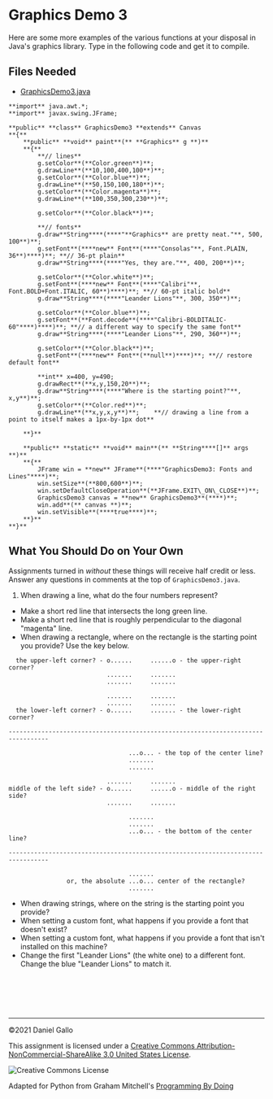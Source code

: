 # Graphics Demo 3


Here are some more examples of the various functions at your disposal
in Java's graphics library. Type in the following code and get it to
compile.


## Files Needed


* [GraphicsDemo3.java](examples/GraphicsDemo3.java)



```
**import** java.awt.*;
**import** javax.swing.JFrame;

**public** **class** GraphicsDemo3 **extends** Canvas
**{**
    **public** **void** paint**(** **Graphics** g **)**
    **{**
        **// lines**
        g.setColor**(**Color.green**)**;
        g.drawLine**(**10,100,400,100**)**;
        g.setColor**(**Color.blue**)**;
        g.drawLine**(**50,150,100,180**)**;
        g.setColor**(**Color.magenta**)**;
        g.drawLine**(**100,350,300,230**)**;

        g.setColor**(**Color.black**)**;

        **// fonts**
        g.draw**String****(****"**Graphics** are pretty neat."**, 500, 100**)**;
        g.setFont**(****new** Font**(****"Consolas"**, Font.PLAIN, 36**)****)**; **// 36-pt plain**
        g.draw**String****(****"Yes, they are."**, 400, 200**)**;

        g.setColor**(**Color.white**)**;
        g.setFont**(****new** Font**(****"Calibri"**, Font.BOLD+Font.ITALIC, 60**)****)**; **// 60-pt italic bold**
        g.draw**String****(****"Leander Lions"**, 300, 350**)**;

        g.setColor**(**Color.blue**)**;
        g.setFont**(**Font.decode**(****"Calibri-BOLDITALIC-60"****)****)**; **// a different way to specify the same font**
        g.draw**String****(****"Leander Lions"**, 290, 360**)**;
        
        g.setColor**(**Color.black**)**;
        g.setFont**(****new** Font**(**null**)****)**; **// restore default font**

        **int** x=400, y=490;
        g.drawRect**(**x,y,150,20**)**;
        g.draw**String****(****"Where is the starting point?"**, x,y**)**;
        g.setColor**(**Color.red**)**;
        g.drawLine**(**x,y,x,y**)**;	**// drawing a line from a point to itself makes a 1px-by-1px dot**

    **}**

    **public** **static** **void** main**(** **String****[]** args **)**
    **{**
        JFrame win = **new** JFrame**(****"GraphicsDemo3: Fonts and Lines"****)**;
        win.setSize**(**800,600**)**;
        win.setDefaultCloseOperation**(**JFrame.EXIT\_ON\_CLOSE**)**;
        GraphicsDemo3 canvas = **new** GraphicsDemo3**(****)**;
        win.add**(** canvas **)**;
        win.setVisible**(****true****)**;
    **}**
**}**

```

What You Should Do on Your Own
------------------------------


Assignments turned in *without* these things will receive
half credit or less. Answer any questions in comments at the top of
`GraphicsDemo3.java`.


1. When drawing a line, what do the four numbers represent?
 - Make a short red line that intersects the long green line.
 - Make a short red line that is roughly perpendicular to the diagonal "magenta" line.
 - When drawing a rectangle, where on the rectangle is the starting point you provide?
 Use the key below.


```
  the upper-left corner? - o......     ......o - the upper-right corner?
                           .......     .......
                           .......     .......

                           .......     .......
                           .......     .......
  the lower-left corner? - o......     ....... - the lower-right corner?

---------------------------------------------------------------------------------

                                 ...o... - the top of the center line?
                                 .......
                                 .......

                           .......     .......
middle of the left side? - o......     ......o - middle of the right side?
                           .......     .......

                                 .......
                                 .......
                                 ...o... - the bottom of the center line?

---------------------------------------------------------------------------------

                                 .......
                or, the absolute ...o... center of the rectangle?
                                 .......

```
- When drawing strings, where on the string is the starting point you provide?
 - When setting a custom font, what happens if you provide a font that doesn't exist?
 - When setting a custom font, what happens if you provide a font that isn't installed on this machine?
 - Change the first "Leander Lions" (the white one) to a different font.
 Change the blue "Leander Lions" to match it.










```



```


```



```



---


©2021 Daniel Gallo


This assignment is licensed under a
[Creative Commons Attribution-NonCommercial-ShareAlike 3.0 United States License](https://creativecommons.org/licenses/by-nc-sa/3.0/us/deed.en_US).  

![Creative Commons License](images/by-nc-sa.png)





Adapted for Python from Graham Mitchell's [Programming By Doing](https://programmingbydoing.com/)